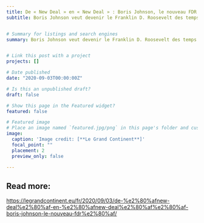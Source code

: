 ```yaml
---
title: De « New Deal » en « New Deal » : Boris Johnson, le nouveau FDR ?
subtitle: Boris Johnson veut devenir le Franklin D. Roosevelt des temps modernes, promettant un nouveau « New Deal » pour relancer l'économie britannique au milieu de la récession économique causée par le COVID-19. Pourtant, il fait face à une réaction féroce de son parti et du public.


# Summary for listings and search engines
summary: Boris Johnson veut devenir le Franklin D. Roosevelt des temps modernes, promettant un nouveau « New Deal » pour relancer l'économie britannique au milieu de la récession économique causée par le COVID-19. Pourtant, il fait face à une réaction féroce de son parti et du public.


# Link this post with a project
projects: []

# Date published
date: "2020-09-03T00:00:00Z"

# Is this an unpublished draft?
draft: false

# Show this page in the Featured widget?
featured: false

# Featured image
# Place an image named `featured.jpg/png` in this page's folder and customize its options here.
image:
  caption: 'Image credit: [**Le Grand Continent**]'
  focal_point: ""
  placement: 2
  preview_only: false

---
```


## Read more:
https://legrandcontinent.eu/fr/2020/09/03/de-%e2%80%afnew-deal%e2%80%af-en-%e2%80%afnew-deal%e2%80%af%e2%80%af-boris-johnson-le-nouveau-fdr%e2%80%af/
